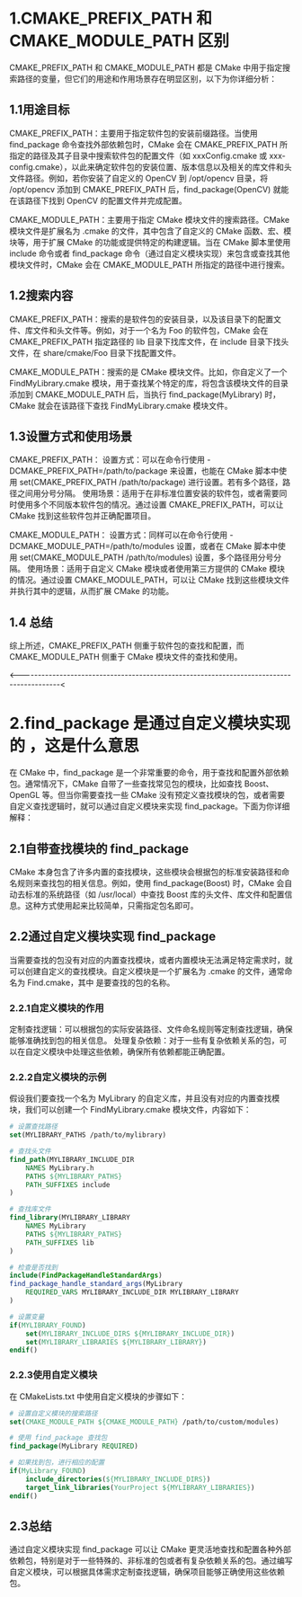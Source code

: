 # 1.CMAKE_PREFIX_PATH 和 CMAKE_MODULE_PATH 区别
CMAKE_PREFIX_PATH 和 CMAKE_MODULE_PATH 都是 CMake 中用于指定搜索路径的变量，但它们的用途和作用场景存在明显区别，以下为你详细分析：

## 1.1用途目标
CMAKE_PREFIX_PATH：主要用于指定软件包的安装前缀路径。当使用 find_package 命令查找外部依赖包时，CMake 会在 CMAKE_PREFIX_PATH 所指定的路径及其子目录中搜索软件包的配置文件（如 xxxConfig.cmake 或 xxx-config.cmake），以此来确定软件包的安装位置、版本信息以及相关的库文件和头文件路径。例如，若你安装了自定义的 OpenCV 到 /opt/opencv 目录，将 /opt/opencv 添加到 CMAKE_PREFIX_PATH 后，find_package(OpenCV) 就能在该路径下找到 OpenCV 的配置文件并完成配置。

CMAKE_MODULE_PATH：主要用于指定 CMake 模块文件的搜索路径。CMake 模块文件是扩展名为 .cmake 的文件，其中包含了自定义的 CMake 函数、宏、模块等，用于扩展 CMake 的功能或提供特定的构建逻辑。当在 CMake 脚本里使用 include 命令或者 find_package 命令（通过自定义模块实现）来包含或查找其他模块文件时，CMake 会在 CMAKE_MODULE_PATH 所指定的路径中进行搜索。

## 1.2搜索内容
CMAKE_PREFIX_PATH：搜索的是软件包的安装目录，以及该目录下的配置文件、库文件和头文件等。例如，对于一个名为 Foo 的软件包，CMake 会在 CMAKE_PREFIX_PATH 指定路径的 lib 目录下找库文件，在 include 目录下找头文件，在 share/cmake/Foo 目录下找配置文件。

CMAKE_MODULE_PATH：搜索的是 CMake 模块文件。比如，你自定义了一个 FindMyLibrary.cmake 模块，用于查找某个特定的库，将包含该模块文件的目录添加到 CMAKE_MODULE_PATH 后，当执行 find_package(MyLibrary) 时，CMake 就会在该路径下查找 FindMyLibrary.cmake 模块文件。

## 1.3设置方式和使用场景
CMAKE_PREFIX_PATH：
设置方式：可以在命令行使用 -DCMAKE_PREFIX_PATH=/path/to/package 来设置，也能在 CMake 脚本中使用 set(CMAKE_PREFIX_PATH /path/to/package) 进行设置。若有多个路径，路径之间用分号分隔。
使用场景：适用于在非标准位置安装的软件包，或者需要同时使用多个不同版本软件包的情况。通过设置 CMAKE_PREFIX_PATH，可以让 CMake 找到这些软件包并正确配置项目。

CMAKE_MODULE_PATH：
设置方式：同样可以在命令行使用 -DCMAKE_MODULE_PATH=/path/to/modules 设置，或者在 CMake 脚本中使用 set(CMAKE_MODULE_PATH /path/to/modules) 设置，多个路径用分号分隔。
使用场景：适用于自定义 CMake 模块或者使用第三方提供的 CMake 模块的情况。通过设置 CMAKE_MODULE_PATH，可以让 CMake 找到这些模块文件并执行其中的逻辑，从而扩展 CMake 的功能。
## 1.4 总结
综上所述，CMAKE_PREFIX_PATH 侧重于软件包的查找和配置，而 CMAKE_MODULE_PATH 侧重于 CMake 模块文件的查找和使用。

<-----------------------------------------------------------------------------------------<
# 2.find_package 是通过自定义模块实现的 ，这是什么意思
在 CMake 中，find_package 是一个非常重要的命令，用于查找和配置外部依赖包。通常情况下，CMake 自带了一些查找常见包的模块，比如查找 Boost、OpenGL 等。但当你需要查找一些 CMake 没有预定义查找模块的包，或者需要自定义查找逻辑时，就可以通过自定义模块来实现 find_package。下面为你详细解释：

## 2.1自带查找模块的 find_package
CMake 本身包含了许多内置的查找模块，这些模块会根据包的标准安装路径和命名规则来查找包的相关信息。例如，使用 find_package(Boost) 时，CMake 会自动去标准的系统路径（如 /usr/local）中查找 Boost 库的头文件、库文件和配置信息。这种方式使用起来比较简单，只需指定包名即可。

## 2.2通过自定义模块实现 find_package
当需要查找的包没有对应的内置查找模块，或者内置模块无法满足特定需求时，就可以创建自定义的查找模块。自定义模块是一个扩展名为 .cmake 的文件，通常命名为 Find<PackageName>.cmake，其中 <PackageName> 是要查找的包的名称。

### 2.2.1自定义模块的作用
定制查找逻辑：可以根据包的实际安装路径、文件命名规则等定制查找逻辑，确保能够准确找到包的相关信息。
处理复杂依赖：对于一些有复杂依赖关系的包，可以在自定义模块中处理这些依赖，确保所有依赖都能正确配置。

### 2.2.2自定义模块的示例
假设我们要查找一个名为 MyLibrary 的自定义库，并且没有对应的内置查找模块，我们可以创建一个 FindMyLibrary.cmake 模块文件，内容如下：

```cmake
# 设置查找路径
set(MYLIBRARY_PATHS /path/to/mylibrary)

# 查找头文件
find_path(MYLIBRARY_INCLUDE_DIR
    NAMES MyLibrary.h
    PATHS ${MYLIBRARY_PATHS}
    PATH_SUFFIXES include
)

# 查找库文件
find_library(MYLIBRARY_LIBRARY
    NAMES MyLibrary
    PATHS ${MYLIBRARY_PATHS}
    PATH_SUFFIXES lib
)

# 检查是否找到
include(FindPackageHandleStandardArgs)
find_package_handle_standard_args(MyLibrary
    REQUIRED_VARS MYLIBRARY_INCLUDE_DIR MYLIBRARY_LIBRARY
)

# 设置变量
if(MYLIBRARY_FOUND)
    set(MYLIBRARY_INCLUDE_DIRS ${MYLIBRARY_INCLUDE_DIR})
    set(MYLIBRARY_LIBRARIES ${MYLIBRARY_LIBRARY})
endif()
```

### 2.2.3使用自定义模块
在 CMakeLists.txt 中使用自定义模块的步骤如下：

```cmake
# 设置自定义模块的搜索路径
set(CMAKE_MODULE_PATH ${CMAKE_MODULE_PATH} /path/to/custom/modules)

# 使用 find_package 查找包
find_package(MyLibrary REQUIRED)

# 如果找到包，进行相应的配置
if(MyLibrary_FOUND)
    include_directories(${MYLIBRARY_INCLUDE_DIRS})
    target_link_libraries(YourProject ${MYLIBRARY_LIBRARIES})
endif()
```


## 2.3总结
通过自定义模块实现 find_package 可以让 CMake 更灵活地查找和配置各种外部依赖包，特别是对于一些特殊的、非标准的包或者有复杂依赖关系的包。通过编写自定义模块，可以根据具体需求定制查找逻辑，确保项目能够正确使用这些依赖包。